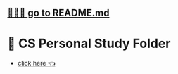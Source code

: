 ## [🧝🏻‍♀️ go to README.md](https://github.com/SoobinJung1013/cs-study)

# 🦋 CS Personal Study Folder

- [click here 👈](https://github.com/SoobinJung1013/cs-study/tree/main/cs_study)
